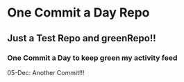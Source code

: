 # One Commit a Day Repo
## Just a Test Repo and greenRepo!!
### One Commit a Day to keep green my activity feed 

05-Dec: Another Commit!!!